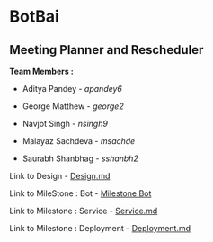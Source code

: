 # BotBai

## Meeting Planner and Rescheduler

**Team Members :**

- Aditya Pandey - *apandey6*

- George Matthew - *george2*

- Navjot Singh - *nsingh9*

- Malayaz Sachdeva - *msachde*

- Saurabh Shanbhag - *sshanbh2*



Link to Design - [Design.md](https://github.ncsu.edu/nsingh9/CSC510-Bot/blob/master/Design.md)

Link to MileStone : Bot - [Milestone Bot](https://github.ncsu.edu/nsingh9/CSC510-Bot/blob/master/BotBai/README.md)

Link to Milestone : Service - [Service.md](https://github.ncsu.edu/nsingh9/CSC510-Bot/blob/master/SERVICE.md)

Link to Milestone : Deployment - [Deployment.md](https://github.ncsu.edu/nsingh9/CSC510-Bot/blob/deployment/DEPLOYMENT.md)

